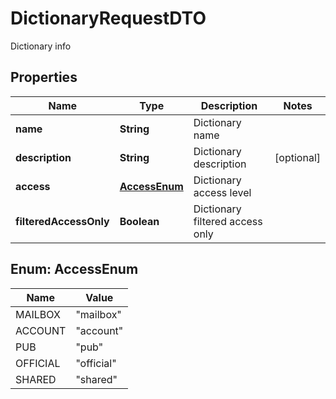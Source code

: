 

# DictionaryRequestDTO

Dictionary info

## Properties

| Name | Type | Description | Notes |
|------------ | ------------- | ------------- | -------------|
|**name** | **String** | Dictionary name |  |
|**description** | **String** | Dictionary description |  [optional] |
|**access** | [**AccessEnum**](#AccessEnum) | Dictionary access level |  |
|**filteredAccessOnly** | **Boolean** | Dictionary filtered access only |  |



## Enum: AccessEnum

| Name | Value |
|---- | -----|
| MAILBOX | &quot;mailbox&quot; |
| ACCOUNT | &quot;account&quot; |
| PUB | &quot;pub&quot; |
| OFFICIAL | &quot;official&quot; |
| SHARED | &quot;shared&quot; |



